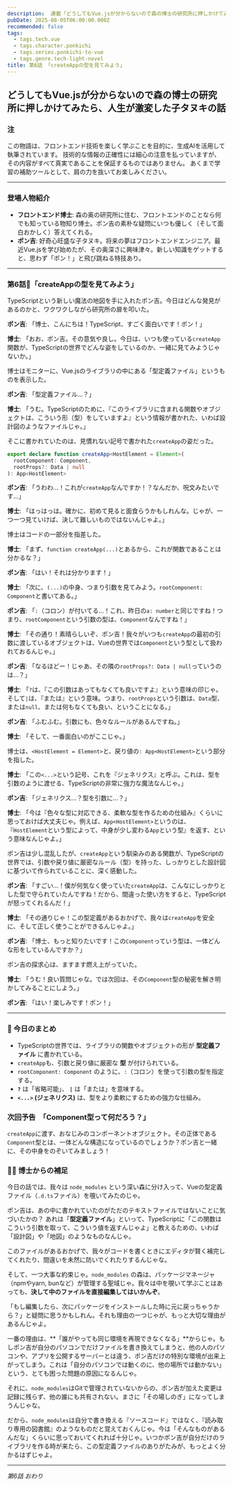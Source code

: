 ```yaml
---
description:  連載「どうしてもVue.jsが分からないので森の博士の研究所に押しかけてみたら、人生が激変した子タヌキの話」\nフロントエンドエンジニアを夢見る子タヌキ・ポン吉が、森の奥の研究所で天才博士と出会い、Vue.jsの不思議な世界に飛び込む！
pubDate: 2025-08-05T06:00:00.000Z
recommended: false
tags:
  - tags.tech.vue
  - tags.character.ponkichi
  - tags.series.ponkichi-to-vue
  - tags.genre.tech-light-novel
title: 第6話 「createAppの型を見てみよう」
---
```


## どうしてもVue.jsが分からないので森の博士の研究所に押しかけてみたら、人生が激変した子タヌキの話

### 注

この物語は、フロントエンド技術を楽しく学ぶことを目的に、生成AIを活用して執筆されています。
技術的な情報の正確性には細心の注意を払っていますが、その内容がすべて真実であることを保証するものではありません。
あくまで学習の補助ツールとして、肩の力を抜いてお楽しみください。

---

### 登場人物紹介

*   **フロントエンド博士**: 森の奥の研究所に住む、フロントエンドのことなら何でも知っている物知り博士。ポン吉の素朴な疑問にいつも優しく（そして面白おかしく）答えてくれる。
*   **ポン吉**: 好奇心旺盛な子タヌキ。将来の夢はフロントエンドエンジニア。最近Vue.jsを学び始めたが、その奥深さに興味津々。新しい知識をゲットすると、思わず「ポン！」と飛び跳ねる特技あり。

---

### 第6話🦝「createAppの型を見てみよう」

TypeScriptという新しい魔法の地図を手に入れたポン吉。今日はどんな発見があるのかと、ワクワクしながら研究所の扉を叩いた。

**ポン吉**: 「博士、こんにちは！TypeScript、すごく面白いです！ポン！」

**博士**: 「おお、ポン吉。その意気や良し。今日は、いつも使っている`createApp`関数が、TypeScriptの世界でどんな姿をしているのか、一緒に見てみようじゃないか。」

博士はモニターに、Vue.jsのライブラリの中にある「型定義ファイル」というものを表示した。

**ポン吉**: 「型定義ファイル...？」

**博士**: 「うむ。TypeScriptのために、『このライブラリに含まれる関数やオブジェクトは、こういう形（型）をしていますよ』という情報が書かれた、いわば設計図のようなファイルじゃ。」

そこに書かれていたのは、見慣れない記号で書かれた`createApp`の姿だった。

```typescript
export declare function createApp<HostElement = Element>(
  rootComponent: Component,
  rootProps?: Data | null
): App<HostElement>
```

**ポン吉**: 「うわわ...！これが`createApp`なんですか！？なんだか、呪文みたいです...」

**博士**: 「はっはっは。確かに、初めて見ると面食らうかもしれんな。じゃが、一つ一つ見ていけば、決して難しいものではないんじゃよ。」

博士はコードの一部分を指差した。

**博士**: 「まず、`function createApp(...)`とあるから、これが関数であることは分かるな？」

**ポン吉**: 「はい！それは分かります！」

**博士**: 「次に、`(...)`の中身、つまり引数を見てみよう。`rootComponent: Component`と書いてある。」

**ポン吉**: 「`:`（コロン）が付いてる...！これ、昨日の`a: number`と同じですね！つまり、`rootComponent`という引数の型は、`Component`なんですね！」

**博士**: 「その通り！素晴らしいぞ、ポン吉！我々がいつも`createApp`の最初の引数に渡しているオブジェクトは、Vueの世界では`Component`という型として扱われておるんじゃ。」

**ポン吉**: 「なるほどー！じゃあ、その隣の`rootProps?: Data | null`っていうのは...？」

**博士**: 「`?`は、『この引数はあってもなくても良いですよ』という意味の印じゃ。そして`|`は、『または』という意味。つまり、`rootProps`という引数は、`Data`型、または`null`、または何もなくても良い、ということになる。」

**ポン吉**: 「ふむふむ。引数にも、色々なルールがあるんですね。」

**博士**: 「そして、一番面白いのがここじゃ。」

博士は、`<HostElement = Element>`と、戻り値の`: App<HostElement>`という部分を指した。

**博士**: 「この`<...>`という記号、これを『ジェネリクス』と呼ぶ。これは、型を引数のように渡せる、TypeScriptの非常に強力な魔法なんじゃ。」

**ポン吉**: 「ジェネリクス...？型を引数に...？」

**博士**: 「今は『色々な型に対応できる、柔軟な型を作るための仕組み』くらいに思っておけば大丈夫じゃ。例えば、`App<HostElement>`というのは、『`HostElement`という型によって、中身が少し変わる`App`という型』を返す、という意味なんじゃよ。」

ポン吉は少し混乱したが、`createApp`という馴染みのある関数が、TypeScriptの世界では、引数や戻り値に厳密なルール（型）を持った、しっかりとした設計図に基づいて作られていることに、深く感動した。

**ポン吉**: 「すごい...！僕が何気なく使っていた`createApp`は、こんなにしっかりとした型で守られていたんですね！だから、間違った使い方をすると、TypeScriptが怒ってくれるんだ！」

**博士**: 「その通りじゃ！この型定義があるおかげで、我々は`createApp`を安全に、そして正しく使うことができるんじゃよ。」

**ポン吉**: 「博士、もっと知りたいです！この`Component`っていう型は、一体どんな形をしているんですか？」

ポン吉の探求心は、ますます燃え上がっていた。

**博士**: 「うむ！良い質問じゃな。では次回は、その`Component`型の秘密を解き明かしてみることにしよう。」

**ポン吉**: 「はい！楽しみです！ポン！」

---

### **🌟 今日のまとめ**

- TypeScriptの世界では、ライブラリの関数やオブジェクトの形が **型定義ファイル** に書かれている。
- `createApp`も、引数と戻り値に厳密な **型** が付けられている。
- `rootComponent: Component` のように、`:`（コロン）を使って引数の型を指定する。
- **`?`** は「省略可能」、 **`|`** は「または」を意味する。
- **`<...>` (ジェネリクス)** は、型をより柔軟にするための強力な仕組み。

### **次回予告　「Component型って何だろう？」**  
`createApp`に渡す、おなじみのコンポーネントオブジェクト。その正体である`Component`型とは、一体どんな構造になっているのでしょうか？ポン吉と一緒に、その中身をのぞいてみましょう！

###  👨‍🏫 博士からの補足

今日の話では、我々は `node_modules` という深い森に分け入って、Vueの型定義ファイル（`.d.ts`ファイル）を覗いてみたのじゃ。

ポン吉は、あの中に書かれていたのがただのテキストファイルではないことに気づいたかの？ あれは「**型定義ファイル**」といって、TypeScriptに「この関数はこういう引数を取って、こういう値を返すんじゃよ」と教えるための、いわば「設計図」や「地図」のようなものなんじゃ。

このファイルがあるおかげで、我々がコードを書くときにエディタが賢く補完してくれたり、間違いを未然に防いでくれたりするんじゃな。

そして、一つ大事な約束じゃ。`node_modules` の森は、パッケージマネージャ（npmやyarn, bunなど）が管理する聖域じゃ。我々は中を覗いて学ぶことはあっても、**決して中のファイルを直接編集してはいかんぞ**。

「もし編集したら、次にパッケージをインストールした時に元に戻っちゃうから？」と疑問に思うかもしれん。それも理由の一つじゃが、もっと大切な理由があるんじゃよ。

一番の理由は、**「誰がやっても同じ環境を再現できなくなる」**からじゃ。もしポン吉が自分のパソコンでだけファイルを書き換えてしまうと、他の人のパソコンや、アプリを公開するサーバーとは違う、ポン吉だけの特別な環境が出来上がってしまう。これは「自分のパソコンでは動くのに、他の場所では動かない」という、とても困った問題の原因になるんじゃ。

それに、`node_modules`はGitで管理されていないからの、ポン吉が加えた変更は記録に残らず、他の誰にも共有されない。まさに「その場しのぎ」になってしまうんじゃな。

だから、`node_modules`は自分で書き換える『ソースコード』ではなく、『読み取り専用の図書館』のようなものだと覚えておくんじゃ。今は「そんなものがあるんだな」くらいに思っておいてくれれば十分じゃ。いつかポン吉が自分だけのライブラリを作る時が来たら、この型定義ファイルのありがたみが、もっとよく分かるはずじゃよ。

---
*第6話 おわり*